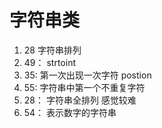 # 字符串类

1. 28   字符串排列
2. 49： strtoint
3.  35:  第一次出现一次字符 postion
4.  55:  字符串中第一个不重复字符
5.  28： 字符串全排列  感觉较难 
6. 54： 表示数字的字符串